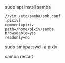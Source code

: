 sudp apt install samba

```shell
//vim /etc/samba/smb.conf
[pixiv]
comment=pixiv
path=/home/pixiv/samba
browseable=yes
readonly=no

```
sudo smbpasswd -a pixiv


samba restart

